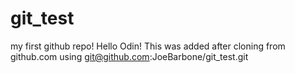 # git_test
my first github repo!
Hello Odin!
This was added after cloning from github.com using git@github.com:JoeBarbone/git_test.git